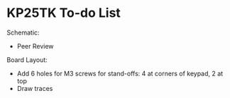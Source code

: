 KP25TK To-do List
=================

Schematic:
- Peer Review

Board Layout:
- Add 6 holes for M3 screws for stand-offs: 4 at corners of keypad, 2 at top
- Draw traces